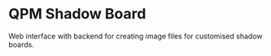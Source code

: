 QPM Shadow Board
================

Web interface with backend for creating image files for customised shadow boards.
